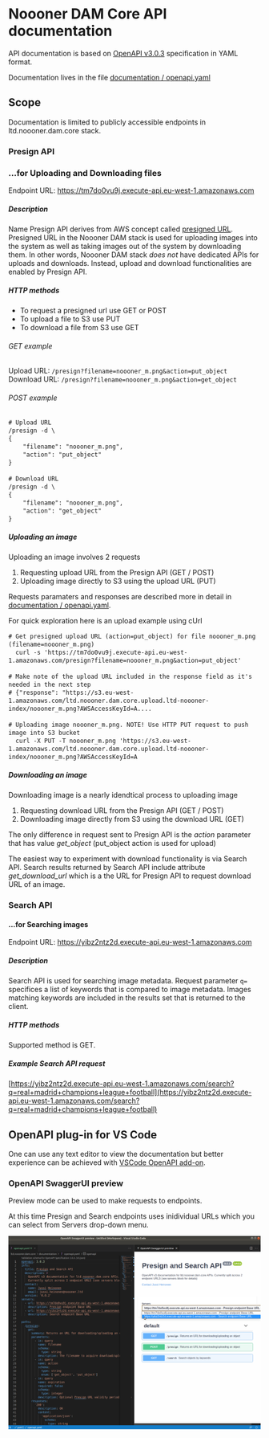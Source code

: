 # Noooner DAM Core API documentation

API documentation is based on [OpenAPI v3.0.3](https://spec.openapis.org/oas/v3.0.3) specification in YAML format.

Documentation lives in the file [documentation / openapi.yaml](https://github.com/jussiheinonen/ltd.noooner.dam.core/blob/main/documentation/openapi.yaml)

## Scope

Documentation is limited to publicly accessible endpoints in ltd.noooner.dam.core stack. 

### Presign API  
### ...for Uploading and Downloading files
Endpoint URL: https://tm7do0vu9j.execute-api.eu-west-1.amazonaws.com

##### Description
Name Presign API derives from AWS concept called [presigned URL](https://docs.aws.amazon.com/AmazonS3/latest/userguide/ShareObjectPreSignedURL.html). 
Presigned URL in the Noooner DAM stack is used for uploading images into the system as well as taking images out of the system by downloading them.
In other words, Noooner DAM stack _does not_ have dedicated APIs for uploads and downloads. 
Instead, upload and download functionalities are enabled by Presign API.

##### HTTP methods

 * To request a presigned url use GET or POST
 * To upload a file to S3 use PUT
 * To download a file from S3 use GET

###### GET example

Upload URL: `/presign?filename=noooner_m.png&action=put_object`
Download URL: `/presign?filename=noooner_m.png&action=get_object`

###### POST example

```
# Upload URL
/presign -d \
{
    "filename": "noooner_m.png",
    "action": "put_object"
}

# Download URL
/presign -d \
{
    "filename": "noooner_m.png",
    "action": "get_object"
}
```

##### Uploading an image

Uploading an image involves 2 requests

 1. Requesting upload URL from the Presign API (GET / POST)
 2. Uploading image directly to S3 using the upload URL (PUT)

Requests paramaters and responses are described more in detail in [documentation / openapi.yaml](https://github.com/jussiheinonen/ltd.noooner.dam.core/blob/main/documentation/openapi.yaml).

For quick exploration here is an upload example using cUrl

``` 
# Get presigned upload URL (action=put_object) for file noooner_m.png (filename=noooner_m.png)
  curl -s 'https://tm7do0vu9j.execute-api.eu-west-1.amazonaws.com/presign?filename=noooner_m.png&action=put_object'
 
# Make note of the upload URL included in the response field as it's needed in the next step
# {"response": "https://s3.eu-west-1.amazonaws.com/ltd.noooner.dam.core.upload.ltd-noooner-index/noooner_m.png?AWSAccessKeyId=A....

# Uploading image noooner_m.png. NOTE! Use HTTP PUT request to push image into S3 bucket
  curl -X PUT -T noooner_m.png 'https://s3.eu-west-1.amazonaws.com/ltd.noooner.dam.core.upload.ltd-noooner-index/noooner_m.png?AWSAccessKeyId=A
```

##### Downloading an image

Downloading image is a nearly idendtical process to uploading image

 1. Requesting download URL from the Presign API (GET / POST)
 2. Downloading image directly from S3 using the download URL (GET)

The only difference in request sent to Presign API is the _action_ parameter that has value _get_object_ (put_object action is used for upload)

The easiest way to experiment with download functionality is via Search API. Search results returned by Search API include attribute _get_download_url_ which is a the URL for Presign API to request download URL of an image.

### Search API
#### ...for Searching images
Endpoint URL: https://yibz2ntz2d.execute-api.eu-west-1.amazonaws.com

##### Description
Search API is used for searching image metadata. Request parameter `q=` specifices a list of keywords that is compared to image metadata. Images matching keywords are included in the results set that is returned to the client. 

##### HTTP methods
Supported method is GET. 

##### Example Search API request

[https://yibz2ntz2d.execute-api.eu-west-1.amazonaws.com/search?q=real+madrid+champions+league+football](https://yibz2ntz2d.execute-api.eu-west-1.amazonaws.com/search?q=real+madrid+champions+league+football)

## OpenAPI plug-in for VS Code

One can use any text editor to view the documentation but better experience can be achieved with [VSCode OpenAPI add-on](https://marketplace.visualstudio.com/items?itemName=42Crunch.vscode-openapi).

### OpenAPI SwaggerUI preview 

Preview mode can be used to make requests to endpoints. 

At this time Presign and Search endpoints uses inidividual URLs which you can select from Servers drop-down menu.

![VS Code OpenAPI preview](https://raw.githubusercontent.com/jussiheinonen/ltd.noooner.dam.core/main/documentation/assets/vscode-openapi-preview.png "VS Code OpenAPI preview")
